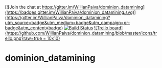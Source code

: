[![Join the chat at https://gitter.im/WillianPaiva/dominion_datamining](https://badges.gitter.im/WillianPaiva/dominion_datamining.svg)](https://gitter.im/WillianPaiva/dominion_datamining?utm_source=badge&utm_medium=badge&utm_campaign=pr-badge&utm_content=badge)
[![Build Status](https://travis-ci.org/WillianPaiva/dominion_datamining.svg)](https://travis-ci.org/WillianPaiva/dominion_datamining)
[![Trello board](https://github.com/WillianPaiva/dominion_datamining/blob/master/icons/trello.png?raw=true = 10x10)](https://trello.com/b/mU21Z9aA)


# dominion_datamining


